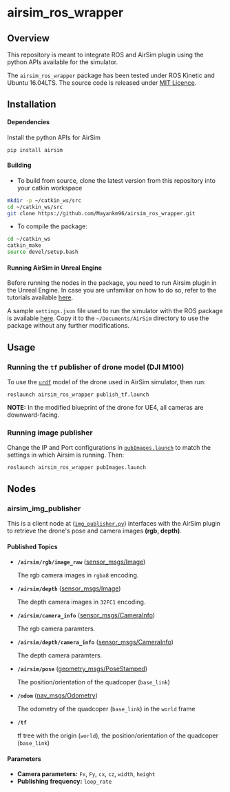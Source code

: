 # airsim_ros_wrapper

## Overview

This repository is meant to integrate ROS and AirSim plugin using the python APIs available for the simulator.

The `airsim_ros_wrapper` package has been tested under ROS Kinetic and Ubuntu 16.04LTS. The source code is released under [MIT Licence](LICENSE).

## Installation

#### Dependencies

Install the python APIs for AirSim
```
pip install airsim
```

#### Building
* To build from source, clone the latest version from this repository into your catkin workspace
```bash
mkdir -p ~/catkin_ws/src
cd ~/catkin_ws/src
git clone https://github.com/Mayankm96/airsim_ros_wrapper.git
```
* To compile the package:
```bash
cd ~/catkin_ws
catkin_make
source devel/setup.bash
```

#### Running AirSim in Unreal Engine

Before running the nodes in the package, you need to run Airsim plugin in the Unreal Engine. In case you are unfamiliar on how to do so, refer to the tutorials available [here](https://github.com/Microsoft/AirSim#tutorials).

A sample `settings.json` file used to run the simulator with the ROS package is available [here](docs/settings.json). Copy it to the `~/Documents/AirSim` directory to use the package without any further modifications.

## Usage

### Running the `tf` publisher of drone model (DJI M100)

To use the [`urdf`](urdf) model of the drone used in AirSim simulator, then run:
```
roslaunch airsim_ros_wrapper publish_tf.launch
```

__NOTE:__ In the modified blueprint of the drone for UE4, all cameras are downward-facing.

### Running image publisher

Change the IP and Port configurations in [`pubImages.launch`](launch/pubImages.launch)  to match the settings in which Airsim is running. Then:
```
roslaunch airsim_ros_wrapper pubImages.launch
```

## Nodes

### airsim_img_publisher

This is a client node at ([`img_publisher.py`](scripts/img_publisher.py)) interfaces with the AirSim plugin to retrieve the drone's pose and camera images **(rgb, depth)**.

#### Published Topics

* **`/airsim/rgb/image_raw`** ([sensor_msgs/Image])

	The rgb camera images in `rgba8` encoding.

* **`/airsim/depth`** ([sensor_msgs/Image])

	The depth camera images in `32FC1` encoding.

* **`/airsim/camera_info`** ([sensor_msgs/CameraInfo])

  The rgb camera paramters.

* **`/airsim/depth/camera_info`** ([sensor_msgs/CameraInfo])

  The depth camera paramters.

* **`/airsim/pose`** ([geometry_msgs/PoseStamped])

	The position/orientation of the quadcoper (`base_link`)

* **`/odom`** ([nav_msgs/Odometry])

	The odometry of the quadcoper (`base_link`) in the `world` frame

* **`/tf`**

  tf tree with the origin (`world`), the position/orientation of the quadcoper (`base_link`)


#### Parameters
* **Camera parameters:** `Fx`, `Fy`, `cx`, `cz`, `width`, `height`
* **Publishing frequency:** `loop_rate`

[sensor_msgs/Image]: http://docs.ros.org/api/sensor_msgs/html/msg/Image.html
[sensor_msgs/CameraInfo]: http://docs.ros.org/api/sensor_msgs/html/msg/CameraInfo.html
[geometry_msgs/PoseStamped]: http://docs.ros.org/melodic/api/geometry_msgs/html/msg/PoseStamped.html
[nav_msgs/Odometry]: http://docs.ros.org/melodic/api/nav_msgs/html/msg/Odometry.html
